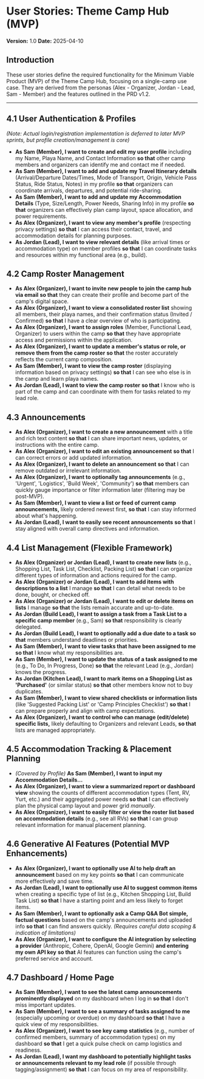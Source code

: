 # User Stories: Theme Camp Hub (MVP)

**Version:** 1.0
**Date:** 2025-04-10

## Introduction

These user stories define the required functionality for the Minimum Viable Product (MVP) of the Theme Camp Hub, focusing on a single-camp use case. They are derived from the personas (Alex - Organizer, Jordan - Lead, Sam - Member) and the features outlined in the PRD v1.2.

---

## 4.1 User Authentication & Profiles

*(Note: Actual login/registration implementation is deferred to later MVP sprints, but profile creation/management is core)*

* **As Sam (Member), I want to create and edit my user profile** including my Name, Playa Name, and Contact Information **so that** other camp members and organizers can identify me and contact me if needed.
* **As Sam (Member), I want to add and update my Travel Itinerary details** (Arrival/Departure Dates/Times, Mode of Transport, Origin, Vehicle Pass Status, Ride Status, Notes) in my profile **so that** organizers can coordinate arrivals, departures, and potential ride-sharing.
* **As Sam (Member), I want to add and update my Accommodation Details** (Type, Size/Length, Power Needs, Sharing Info) in my profile **so that** organizers can effectively plan camp layout, space allocation, and power requirements.
* **As Alex (Organizer), I want to view any member's profile** (respecting privacy settings) **so that** I can access their contact, travel, and accommodation details for planning purposes.
* **As Jordan (Lead), I want to view relevant details** (like arrival times or accommodation type) on member profiles **so that** I can coordinate tasks and resources within my functional area (e.g., build).

## 4.2 Camp Roster Management

* **As Alex (Organizer), I want to invite new people to join the camp hub via email** **so that** they can create their profile and become part of the camp's digital space.
* **As Alex (Organizer), I want to view a consolidated roster list** showing all members, their playa names, and their confirmation status (Invited / Confirmed) **so that** I have a clear overview of who is participating.
* **As Alex (Organizer), I want to assign roles** (Member, Functional Lead, Organizer) to users within the camp **so that** they have appropriate access and permissions within the application.
* **As Alex (Organizer), I want to update a member's status or role, or remove them from the camp roster** **so that** the roster accurately reflects the current camp composition.
* **As Sam (Member), I want to view the camp roster** (displaying information based on privacy settings) **so that** I can see who else is in the camp and learn playa names.
* **As Jordan (Lead), I want to view the camp roster** **so that** I know who is part of the camp and can coordinate with them for tasks related to my lead role.

## 4.3 Announcements

* **As Alex (Organizer), I want to create a new announcement** with a title and rich text content **so that** I can share important news, updates, or instructions with the entire camp.
* **As Alex (Organizer), I want to edit an existing announcement** **so that** I can correct errors or add updated information.
* **As Alex (Organizer), I want to delete an announcement** **so that** I can remove outdated or irrelevant information.
* **As Alex (Organizer), I want to optionally tag announcements** (e.g., 'Urgent', 'Logistics', 'Build Week', 'Community') **so that** members can quickly gauge importance or filter information later (filtering may be post-MVP).
* **As Sam (Member), I want to view a list or feed of current camp announcements,** likely ordered newest first, **so that** I can stay informed about what's happening.
* **As Jordan (Lead), I want to easily see recent announcements** **so that** I stay aligned with overall camp directives and information.

## 4.4 List Management (Flexible Framework)

* **As Alex (Organizer) or Jordan (Lead), I want to create new lists** (e.g., Shopping List, Task List, Checklist, Packing List) **so that** I can organize different types of information and actions required for the camp.
* **As Alex (Organizer) or Jordan (Lead), I want to add items with descriptions to a list** I manage **so that** I can detail what needs to be done, bought, or checked off.
* **As Alex (Organizer) or Jordan (Lead), I want to edit or delete items on lists** I manage **so that** the lists remain accurate and up-to-date.
* **As Jordan (Build Lead), I want to assign a task from a Task List to a specific camp member** (e.g., Sam) **so that** responsibility is clearly delegated.
* **As Jordan (Build Lead), I want to optionally add a due date to a task** **so that** members understand deadlines or priorities.
* **As Sam (Member), I want to view tasks that have been assigned to me** **so that** I know what my responsibilities are.
* **As Sam (Member), I want to update the status of a task assigned to me** (e.g., To Do, In Progress, Done) **so that** the relevant Lead (e.g., Jordan) knows the progress.
* **As Jordan (Kitchen Lead), I want to mark items on a Shopping List as 'Purchased'** (or similar status) **so that** other members know not to buy duplicates.
* **As Sam (Member), I want to view shared checklists or information lists** (like 'Suggested Packing List' or 'Camp Principles Checklist') **so that** I can prepare properly and align with camp expectations.
* **As Alex (Organizer), I want to control who can manage (edit/delete) specific lists,** likely defaulting to Organizers and relevant Leads, **so that** lists are managed appropriately.

## 4.5 Accommodation Tracking & Placement Planning

* *(Covered by Profile)* **As Sam (Member), I want to input my Accommodation Details...**
* **As Alex (Organizer), I want to view a summarized report or dashboard view** showing the counts of different accommodation types (Tent, RV, Yurt, etc.) and their aggregated power needs **so that** I can effectively plan the physical camp layout and power grid *manually*.
* **As Alex (Organizer), I want to easily filter or view the roster list based on accommodation details** (e.g., see all RVs) **so that** I can group relevant information for manual placement planning.

## 4.6 Generative AI Features (Potential MVP Enhancements)

* **As Alex (Organizer), I want to optionally use AI to help draft an announcement** based on my key points **so that** I can communicate more effectively and save time.
* **As Jordan (Lead), I want to optionally use AI to suggest common items** when creating a specific type of list (e.g., Kitchen Shopping List, Build Task List) **so that** I have a starting point and am less likely to forget items.
* **As Sam (Member), I want to optionally ask a Camp Q&A Bot simple, factual questions** based on the camp's announcements and uploaded info **so that** I can find answers quickly. *(Requires careful data scoping & indication of limitations)*
* **As Alex (Organizer), I want to configure the AI integration by selecting a provider** (Anthropic, Cohere, OpenAI, Google Gemini) **and entering my own API key** **so that** AI features can function using the camp's preferred service and account.

## 4.7 Dashboard / Home Page

* **As Sam (Member), I want to see the latest camp announcements prominently displayed** on my dashboard when I log in **so that** I don't miss important updates.
* **As Sam (Member), I want to see a summary of tasks assigned to me** (especially upcoming or overdue) on my dashboard **so that** I have a quick view of my responsibilities.
* **As Alex (Organizer), I want to see key camp statistics** (e.g., number of confirmed members, summary of accommodation types) on my dashboard **so that** I get a quick pulse check on camp logistics and readiness.
* **As Jordan (Lead), I want my dashboard to potentially highlight tasks or announcements relevant to my lead role** (if possible through tagging/assignment) **so that** I can focus on my area of responsibility.